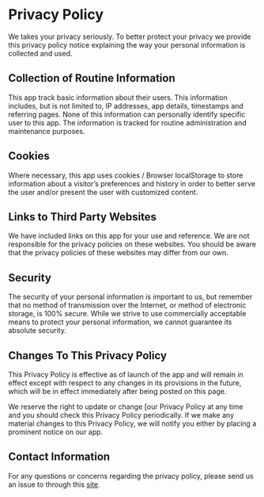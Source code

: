 # Privacy Policy

We takes your privacy seriously. To better protect your privacy we provide this privacy policy notice explaining the way your personal information is collected and used.


## Collection of Routine Information

This app track basic information about their users. This information includes, but is not limited to, IP addresses, app details, timestamps and referring pages.
None of this information can personally identify specific user to this app. The information is tracked for routine administration and maintenance purposes.


## Cookies

Where necessary, this app uses cookies / Browser localStorage to store information about a visitor’s preferences and history in order to better serve the user and/or present the user with customized content.


## Links to Third Party Websites

We have included links on this app for your use and reference. We are not responsible for the privacy policies on these websites. You should be aware that the privacy policies of these websites may differ from our own.


## Security

The security of your personal information is important to us, but remember that no method of transmission over the Internet, or method of electronic storage, is 100% secure. While we strive to use commercially acceptable means to protect your personal information, we cannot guarantee its absolute security.


## Changes To This Privacy Policy

This Privacy Policy is effective as of launch of the app and will remain in effect except with respect to any changes in its provisions in the future, which will be in effect immediately after being posted on this page.

We reserve the right to update or change [our Privacy Policy at any time and you should check this Privacy Policy periodically. If we make any material changes to this Privacy Policy, we will notify you either by placing a prominent notice on our app.


## Contact Information

For any questions or concerns regarding the privacy policy, please send us an issue to through this [site](https://github.com/Pelirrojo/boardGameAdviser/issues/new).
